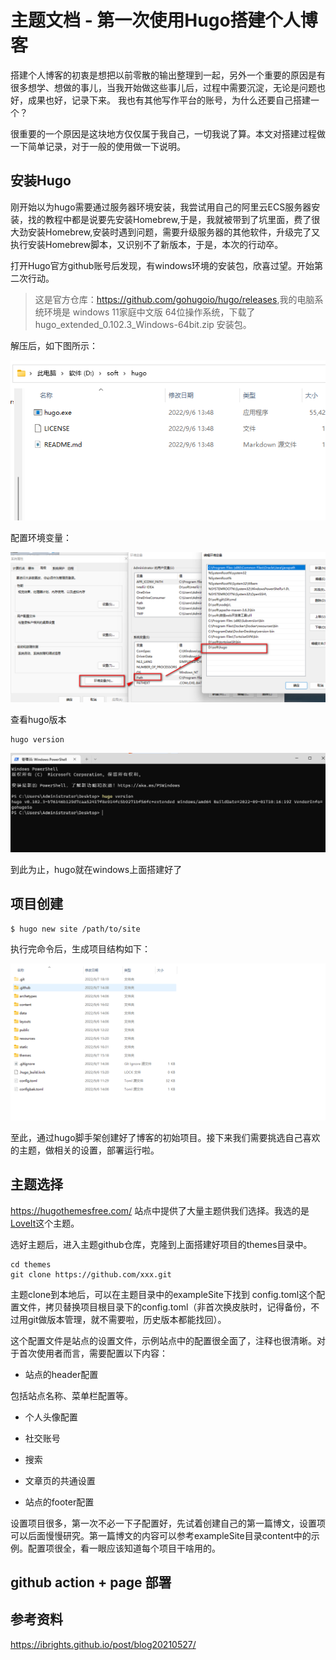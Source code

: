 # 主题文档 - 第一次使用Hugo搭建个人博客


<!-- {{< version 0.2.0 >}} -->

搭建个人博客的初衷是想把以前零散的输出整理到一起，另外一个重要的原因是有很多想学、想做的事儿，当我开始做这些事儿后，过程中需要沉淀，无论是问题也好，成果也好，记录下来。
我也有其他写作平台的账号，为什么还要自己搭建一个？

很重要的一个原因是这块地方仅仅属于我自己，一切我说了算。本文对搭建过程做一下简单记录，对于一般的使用做一下说明。

<!--more-->

## 安装Hugo

刚开始以为hugo需要通过服务器环境安装，我尝试用自己的阿里云ECS服务器安装，找的教程中都是说要先安装Homebrew,于是，我就被带到了坑里面，费了很大劲安装Homebrew,安装时遇到问题，需要升级服务器的其他软件，升级完了又执行安装Homebrew脚本，又识别不了新版本，于是，本次的行动卒。

打开Hugo官方github账号后发现，有windows环境的安装包，欣喜过望。开始第二次行动。

> 这是官方仓库：<https://github.com/gohugoio/hugo/releases>,我的电脑系统环境是 windows 11家庭中文版 64位操作系统，下载了hugo_extended_0.102.3_Windows-64bit.zip 安装包。

解压后，如下图所示：

![](/images/hugo001.png)

配置环境变量：

![](/images/hugo002.png)

查看hugo版本

```
hugo version

```
![](/images/hugo003.png)

到此为止，hugo就在windows上面搭建好了

## 项目创建

```
$ hugo new site /path/to/site

```

执行完命令后，生成项目结构如下：

![](/images/hugo004.png)

至此，通过hugo脚手架创建好了博客的初始项目。接下来我们需要挑选自己喜欢的主题，做相关的设置，部署运行啦。

## 主题选择

<https://hugothemesfree.com/> 站点中提供了大量主题供我们选择。我选的是[LoveIt](https://github.com/dillonzq/LoveIt.git)这个主题。

选好主题后，进入主题github仓库，克隆到上面搭建好项目的themes目录中。

```
cd themes
git clone https://github.com/xxx.git

```

主题clone到本地后，可以在主题目录中的exampleSite下找到 config.toml这个配置文件，拷贝替换项目根目录下的config.toml（非首次换皮肤时，记得备份，不过用git做版本管理，就不需要啦，历史版本都能找回）。

这个配置文件是站点的设置文件，示例站点中的配置很全面了，注释也很清晰。对于首次使用者而言，需要配置以下内容：

* 站点的header配置

包括站点名称、菜单栏配置等。

* 个人头像配置

* 社交账号

* 搜索

* 文章页的共通设置

* 站点的footer配置

设置项目很多，第一次不必一下子配置好，先试着创建自己的第一篇博文，设置项可以后面慢慢研究。第一篇博文的内容可以参考exampleSite目录content中的示例。配置项很全，看一眼应该知道每个项目干啥用的。
## github action + page 部署





## 参考资料
https://ibrights.github.io/post/blog20210527/

